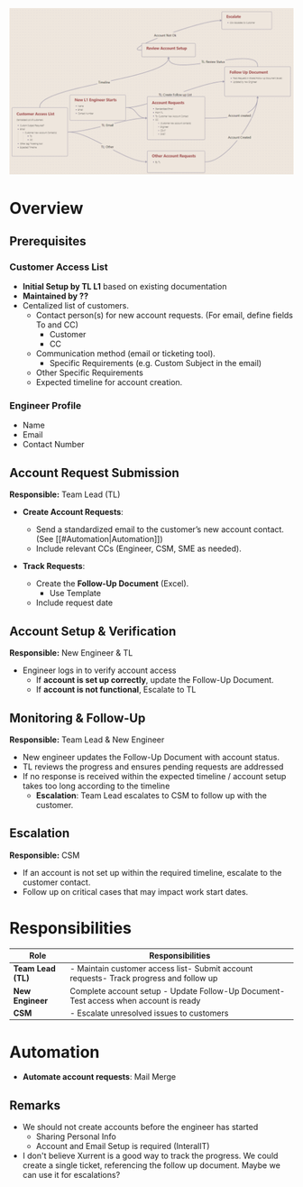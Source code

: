 ![img](Process.png)

# Overview 

## Prerequisites
### Customer Access List
- **Initial Setup by TL L1** based on existing documentation
- **Maintained by ??**
- Centalized list of customers.    
    - Contact person(s) for new account requests. (For email, define fields To and CC)
	    - Customer
	    - CC
    - Communication method (email or ticketing tool).
	    - Specific Requirements (e.g. Custom Subject in the email)
	- Other Specific Requirements
    - Expected timeline for account creation.
        
### Engineer Profile

- Name
- Email
- Contact Number

## Account Request Submission

**Responsible:** Team Lead (TL)

- **Create Account Requests**:
    - Send a standardized email to the customer’s new account contact. (See [[#Automation|Automation]])
    - Include relevant CCs (Engineer, CSM, SME as needed).
        
- **Track Requests**:
    - Create the **Follow-Up Document** (Excel).
	    - Use Template
    - Include request date
        
## Account Setup & Verification

**Responsible:** New Engineer & TL
- Engineer logs in to verify account access
    - If **account is set up correctly**, update the Follow-Up Document.
    - If **account is not functional**, Escalate to TL

## Monitoring & Follow-Up

**Responsible:** Team Lead & New Engineer

- New engineer updates the Follow-Up Document with account status.
- TL reviews the progress and ensures pending requests are addressed
- If no response is received within the expected timeline / account setup takes too long according to the timeline    
    - **Escalation**: Team Lead escalates to CSM to follow up with the customer.
        

## Escalation

**Responsible:** CSM

- If an account is not set up within the required timeline, escalate to the customer contact.
- Follow up on critical cases that may impact work start dates.
    

# Responsibilities

| **Role**           | **Responsibilities**                                                                   |
| ------------------ | -------------------------------------------------------------------------------------- |
| **Team Lead (TL)** | - Maintain customer access list- Submit account requests- Track progress and follow up |
| **New Engineer**   | Complete account setup - Update Follow-Up Document- Test access when account is ready  |
| **CSM**            | - Escalate unresolved issues to customers                                              |


# Automation

- **Automate account requests**: Mail Merge    




## Remarks

- We should not create accounts before the engineer has started
	- Sharing Personal Info
	- Account and Email Setup is required (InteralIT)
- I don't believe Xurrent is a good way to track the progress. We could create a single ticket, referencing the follow up document. Maybe we can use it for escalations?